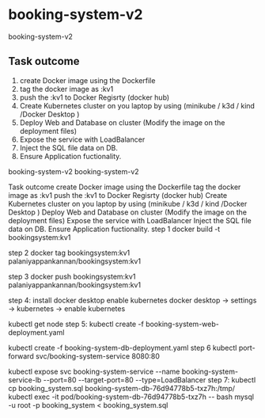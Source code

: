 # booking-system-v2
booking-system-v2

## Task outcome
1. create Docker image using the Dockerfile
2. tag the docker image as <your image registry>:kv1
3. push the <your image registry>:kv1  to Docker Regisrty (docker hub)
4. Create Kubernetes cluster on you laptop by using (minikube / k3d / kind /Docker Desktop )
5. Deploy Web and Database on cluster (Modify the image on the deployment files)
6. Expose the service with LoadBalancer
7. Inject the SQL file data on DB.
8. Ensure Application fuctionality.

booking-system-v2
booking-system-v2

Task outcome
create Docker image using the Dockerfile
tag the docker image as :kv1
push the :kv1 to Docker Regisrty (docker hub)
Create Kubernetes cluster on you laptop by using (minikube / k3d / kind /Docker Desktop )
Deploy Web and Database on cluster (Modify the image on the deployment files)
Expose the service with LoadBalancer
Inject the SQL file data on DB.
Ensure Application fuctionality.
step 1 docker build -t bookingsystem:kv1

step 2 docker tag bookingsystem:kv1 palaniyappankannan/bookingsystem:kv1

step 3
docker push bookingsystem:kv1 palaniyappankannan/bookingsystem:kv1

step 4: install docker desktop enable kubernetes docker desktop -> settings -> kubernetes -> enable kubernetes

kubectl get node
step 5: kubectl create -f booking-system-web-deployment.yaml

kubectl create -f booking-system-db-deployment.yaml
step 6 kubectl port-forward svc/booking-system-service 8080:80

kubectl expose svc booking-system-service --name booking-system-service-lb --port=80 --target-port=80 --type=LoadBalancer 
step 7: kubectl cp booking_system.sql booking-system-db-76d94778b5-txz7h:/tmp/ kubectl exec -it pod/booking-system-db-76d94778b5-txz7h -- bash mysql -u root -p booking_system < booking_system.sql

